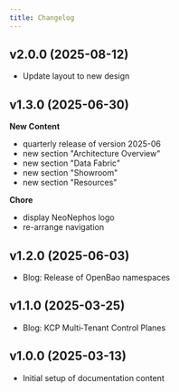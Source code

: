 ```yaml
---
title: Changelog
---
```


## v2.0.0 (2025-08-12)

- Update layout to new design

## v1.3.0 (2025-06-30)

**New Content**
- quarterly release of version 2025-06
- new section "Architecture Overview"
- new section "Data Fabric"
- new section "Showroom"
- new section "Resources"

**Chore**
- display NeoNephos logo
- re-arrange navigation

## v1.2.0 (2025-06-03)

- Blog: Release of OpenBao namespaces

## v1.1.0 (2025-03-25)

- Blog: KCP Multi‑Tenant Control Planes

## v1.0.0 (2025-03-13)

- Initial setup of documentation content